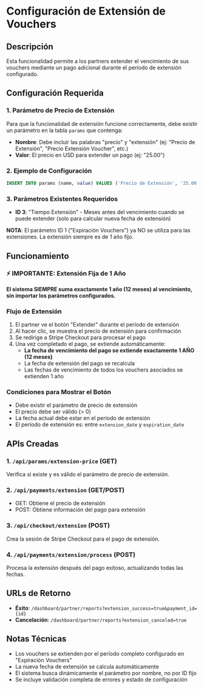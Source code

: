 # Configuración de Extensión de Vouchers

## Descripción

Esta funcionalidad permite a los partners extender el vencimiento de sus vouchers mediante un pago adicional durante el período de extensión configurado.

## Configuración Requerida

### 1. Parámetro de Precio de Extensión

Para que la funcionalidad de extensión funcione correctamente, debe existir un parámetro en la tabla `params` que contenga:

- **Nombre**: Debe incluir las palabras "precio" y "extensión" (ej: "Precio de Extensión", "Precio Extensión Voucher", etc.)
- **Valor**: El precio en USD para extender un pago (ej: "25.00")

### 2. Ejemplo de Configuración

```sql
INSERT INTO params (name, value) VALUES ('Precio de Extensión', '25.00');
```

### 3. Parámetros Existentes Requeridos

- **ID 3**: "Tiempo Extensión" - Meses antes del vencimiento cuando se puede extender (solo para calcular nueva fecha de extensión)

**NOTA**: El parámetro ID 1 ("Expiración Vouchers") ya NO se utiliza para las extensiones. La extensión siempre es de 1 año fijo.

## Funcionamiento

### ⚡ **IMPORTANTE: Extensión Fija de 1 Año**

**El sistema SIEMPRE suma exactamente 1 año (12 meses) al vencimiento, sin importar los parámetros configurados.**

### Flujo de Extensión

1. El partner ve el botón "Extender" durante el período de extensión
2. Al hacer clic, se muestra el precio de extensión para confirmación
3. Se redirige a Stripe Checkout para procesar el pago
4. Una vez completado el pago, se extiende automáticamente:
   - **La fecha de vencimiento del pago se extiende exactamente 1 AÑO (12 meses)**
   - La fecha de extensión del pago se recalcula
   - Las fechas de vencimiento de todos los vouchers asociados se extienden 1 año

### Condiciones para Mostrar el Botón

- Debe existir el parámetro de precio de extensión
- El precio debe ser válido (> 0)
- La fecha actual debe estar en el período de extensión
- El período de extensión es: entre `extension_date` y `expiration_date`

## APIs Creadas

### 1. `/api/params/extension-price` (GET)

Verifica si existe y es válido el parámetro de precio de extensión.

### 2. `/api/payments/extension` (GET/POST)

- GET: Obtiene el precio de extensión
- POST: Obtiene información del pago para extensión

### 3. `/api/checkout/extension` (POST)

Crea la sesión de Stripe Checkout para el pago de extensión.

### 4. `/api/payments/extension/process` (POST)

Procesa la extensión después del pago exitoso, actualizando todas las fechas.

## URLs de Retorno

- **Éxito**: `/dashboard/partner/reports?extension_success=true&payment_id={id}`
- **Cancelación**: `/dashboard/partner/reports?extension_canceled=true`

## Notas Técnicas

- Los vouchers se extienden por el período completo configurado en "Expiración Vouchers"
- La nueva fecha de extensión se calcula automáticamente
- El sistema busca dinámicamente el parámetro por nombre, no por ID fijo
- Se incluye validación completa de errores y estado de configuración
